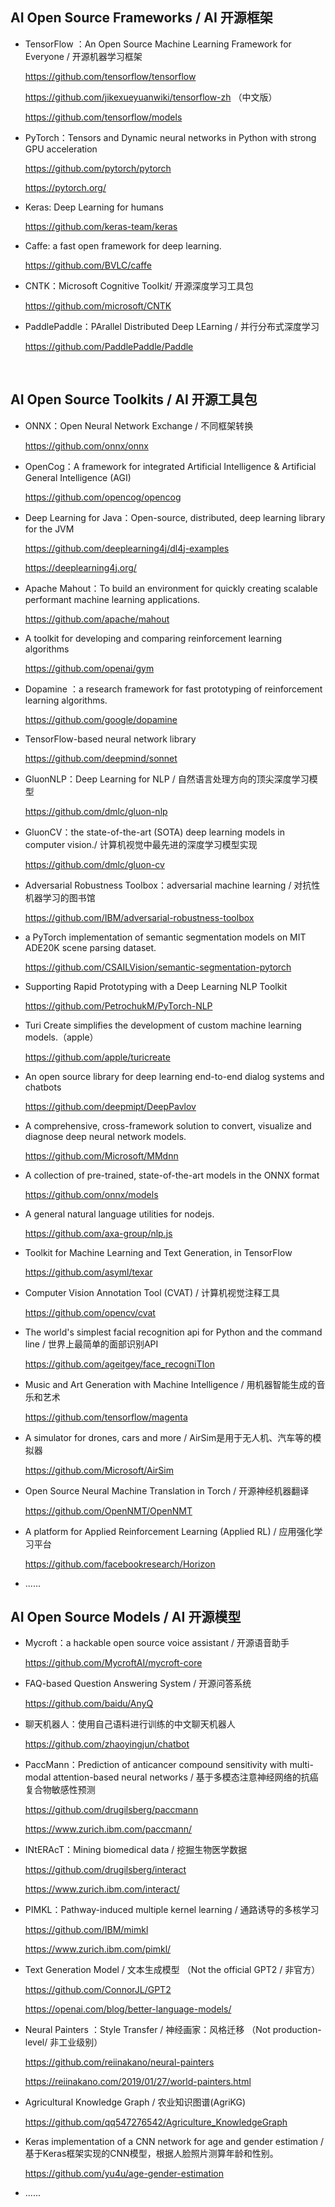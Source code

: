 

##  AI Open Source Frameworks / AI 开源框架
<ul>

<li><p>
TensorFlow ：An Open Source Machine Learning Framework for Everyone / 开源机器学习框架
  
https://github.com/tensorflow/tensorflow

https://github.com/jikexueyuanwiki/tensorflow-zh （中文版）

https://github.com/tensorflow/models

</p></li>

<li><p>
PyTorch：Tensors and Dynamic neural networks in Python with strong GPU acceleration
  
https://github.com/pytorch/pytorch

https://pytorch.org/

</p></li>

<li><p>
Keras: Deep Learning for humans
  
https://github.com/keras-team/keras

</p></li>

<li><p>
Caffe: a fast open framework for deep learning. 

https://github.com/BVLC/caffe
</p></li>

<li><p>
CNTK：Microsoft Cognitive Toolkit/ 开源深度学习工具包
  
https://github.com/microsoft/CNTK
</p></li>


<li><p>
PaddlePaddle：PArallel Distributed Deep LEarning / 并行分布式深度学习
  
https://github.com/PaddlePaddle/Paddle
</p></li>

</ul>

&nbsp;

##   AI Open Source Toolkits / AI 开源工具包

<ul>
<li><p>
ONNX：Open Neural Network Exchange / 不同框架转换
  
https://github.com/onnx/onnx
</p></li>

<li><p>
OpenCog：A framework for integrated Artificial Intelligence & Artificial General Intelligence (AGI)
  
https://github.com/opencog/opencog
</p></li>

<li><p>
Deep Learning for Java：Open-source, distributed, deep learning library for the JVM

https://github.com/deeplearning4j/dl4j-examples
  
https://deeplearning4j.org/
</p></li>

<li><p>
Apache Mahout：To build an environment for quickly creating scalable performant machine learning applications.
  
https://github.com/apache/mahout
</p></li>

<li><p>
A toolkit for developing and comparing reinforcement learning algorithms

https://github.com/openai/gym
</p></li>

<li><p>
Dopamine ：a research framework for fast prototyping of reinforcement learning algorithms. 

https://github.com/google/dopamine
</p></li>

<li><p>
TensorFlow-based neural network library

https://github.com/deepmind/sonnet
</p></li>

<li><p>
GluonNLP：Deep Learning for NLP / 自然语言处理方向的顶尖深度学习模型

https://github.com/dmlc/gluon-nlp
</p></li>

<li><p>
GluonCV：the state-of-the-art (SOTA) deep learning models in computer vision./ 计算机视觉中最先进的深度学习模型实现
  
https://github.com/dmlc/gluon-cv
</p></li>

<li><p>
Adversarial Robustness Toolbox：adversarial machine learning / 对抗性机器学习的图书馆
  
https://github.com/IBM/adversarial-robustness-toolbox
</p></li>

<li><p>
a PyTorch implementation of semantic segmentation models on MIT ADE20K scene parsing dataset.
  
https://github.com/CSAILVision/semantic-segmentation-pytorch
</p></li>

<li><p>
Supporting Rapid Prototyping with a Deep Learning NLP Toolkit

https://github.com/PetrochukM/PyTorch-NLP
</p></li>

<li><p>
Turi Create simplifies the development of custom machine learning models.（apple）
  
https://github.com/apple/turicreate
</p></li>

<li><p>
An open source library for deep learning end-to-end dialog systems and chatbots

https://github.com/deepmipt/DeepPavlov
</p></li>

<li><p>
A comprehensive, cross-framework solution to convert, visualize and diagnose deep neural network models. 

https://github.com/Microsoft/MMdnn
</p></li>

<li><p>
A collection of pre-trained, state-of-the-art models in the ONNX format

https://github.com/onnx/models
</p></li>

<li><p>
A general natural language utilities for nodejs.

https://github.com/axa-group/nlp.js
</p></li>

<li><p>
Toolkit for Machine Learning and Text Generation, in TensorFlow

https://github.com/asyml/texar
</p></li>

<li><p>
Computer Vision Annotation Tool (CVAT) / 计算机视觉注释工具

https://github.com/opencv/cvat
</p></li>

<li><p>
The world's simplest facial recognition api for Python and the command line / 世界上最简单的面部识别API

https://github.com/ageitgey/face_recogniTIon
</p></li>

<li><p>
Music and Art Generation with Machine Intelligence / 用机器智能生成的音乐和艺术

https://github.com/tensorflow/magenta
</p></li>

<li><p>
A simulator for drones, cars and more / AirSim是用于无人机、汽车等的模拟器

https://github.com/Microsoft/AirSim
</p></li>

<p><li>
Open Source Neural Machine Translation in Torch / 开源神经机器翻译  
  
https://github.com/OpenNMT/OpenNMT
</p></li>

<p><li>
A platform for Applied Reinforcement Learning (Applied RL) / 应用强化学习平台

https://github.com/facebookresearch/Horizon
</p></li>

<p><li>
......
</p></li>

</ul>

##   AI Open Source Models / AI 开源模型

<ul>
  
<li><p>
Mycroft：a hackable open source voice assistant / 开源语音助手

https://github.com/MycroftAI/mycroft-core
</p></li>
  
<li><p>
FAQ-based Question Answering System / 开源问答系统

https://github.com/baidu/AnyQ
</p></li>

<li><p>
聊天机器人：使用自己语料进行训练的中文聊天机器人
  
https://github.com/zhaoyingjun/chatbot
</p></li>
  
<li><p>
PaccMann：Prediction of anticancer compound sensitivity with multi-modal attention-based neural networks / 基于多模态注意神经网络的抗癌复合物敏感性预测<br> 
  
https://github.com/drugilsberg/paccmann

https://www.zurich.ibm.com/paccmann/
</p></li>

<li><p>
INtERAcT：Mining biomedical data / 挖掘生物医学数据

https://github.com/drugilsberg/interact

https://www.zurich.ibm.com/interact/
</p></li>

<li><p>
PIMKL：Pathway-induced multiple kernel learning / 通路诱导的多核学习

https://github.com/IBM/mimkl

https://www.zurich.ibm.com/pimkl/
</p></li>

<li><p>
Text Generation Model / 文本生成模型 （Not the official GPT2 / 非官方）

https://github.com/ConnorJL/GPT2

https://openai.com/blog/better-language-models/
</p></li>

<li><p>
Neural Painters ：Style Transfer / 神经画家：风格迁移 （Not production-level/ 非工业级别）

https://github.com/reiinakano/neural-painters

https://reiinakano.com/2019/01/27/world-painters.html
</p></li>

<p><li>
Agricultural Knowledge Graph / 农业知识图谱(AgriKG)
  
https://github.com/qq547276542/Agriculture_KnowledgeGraph
</p></li>

<p><li>
Keras implementation of a CNN network for age and gender estimation /基于Keras框架实现的CNN模型，根据人脸照片测算年龄和性别。

https://github.com/yu4u/age-gender-estimation
</p></li>

<p><li>
......
</p></li>

</ul>

